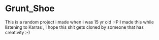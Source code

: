 # Grunt_Shoe
This is a random project i made when i was 15 yr old :-P
I made this while listening to Karras , i hope this shit gets cloned by someone that has creativity :-)
